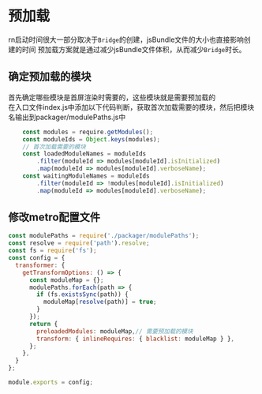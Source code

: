 # 预加载
rn启动时间很大一部分取决于`Bridge`的创建，jsBundle文件的大小也直接影响创建的时间
预加载方案就是通过减少jsBundle文件体积，从而减少`Bridge`时长。


## 确定预加载的模块
首先确定哪些模块是首屏渲染时需要的，这些模块就是需要预加载的<br/>
在入口文件index.js中添加以下代码判断，获取首次加载需要的模块，然后把模块名输出到packager/modulePaths.js中
```javascript
    const modules = require.getModules();
    const moduleIds = Object.keys(modules);
    // 首次加载需要的模块
    const loadedModuleNames = moduleIds
        .filter(moduleId => modules[moduleId].isInitialized)
        .map(moduleId => modules[moduleId].verboseName);
    const waitingModuleNames = moduleIds
        .filter(moduleId => !modules[moduleId].isInitialized)
        .map(moduleId => modules[moduleId].verboseName);
```

## 修改metro配置文件
```javascript
const modulePaths = require('./packager/modulePaths');
const resolve = require('path').resolve;
const fs = require('fs');
const config = {
  transformer: {
    getTransformOptions: () => {
      const moduleMap = {};
      modulePaths.forEach(path => {
        if (fs.existsSync(path)) {
          moduleMap[resolve(path)] = true;
        }
      });
      return {
        preloadedModules: moduleMap,// 需要预加载的模块
        transform: { inlineRequires: { blacklist: moduleMap } },
      };
    },
  }
};

module.exports = config;
```